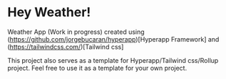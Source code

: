 # Hey Weather!

Weather App (Work in progress) created using (https://github.com/jorgebucaran/hyperapp)[Hyperapp Framework] and (https://tailwindcss.com/)[Tailwind css]

This project also serves as a template for Hyperapp/Tailwind css/Rollup project. Feel free to use it as a template for your own project.
